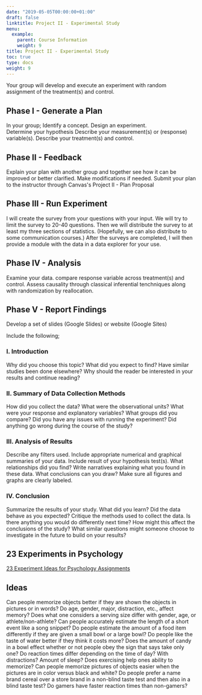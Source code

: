 ```yaml
---
date: "2019-05-05T00:00:00+01:00"
draft: false
linktitle: Project II - Experimental Study
menu:
  example:
    parent: Course Information
    weight: 9
title: Project II - Experimental Study
toc: true
type: docs
weight: 9
---
```




Your group will develop and execute an experiment with random assignment of the treatment(s) and control.

## Phase I - Generate a Plan
In your group;
Identify a concept.
Design an experiment.  
Determine your hypothesis
Describe your measurement(s) or (response) variable(s).
Describe your treatment(s) and control.

## Phase II - Feedback
Explain your plan with another group and together see how it can be improved or better clarified.  Make modifications if needed.  Submit your plan to the instructor through Canvas's Project II - Plan Proposal

## Phase III -  Run Experiment 
I will create the survey from your questions with your input.  We will try to limit the survey to 20-40 questions.
Then we will distribute the survey to at least my three sections of statistics. (Hopefully, we can also distribute to some communication courses.)  After the surveys are completed, I will then provide a module with the data in a data explorer for your use.

## Phase IV - Analysis
Examine your data.  compare response variable across treatment(s) and control. Assess causality through classical inferential tenchniques along with randomization by reallocation.

## Phase V - Report Findings
Develop a set of slides (Google Slides) or website (Google Sites)

Include the following;
### I. Introduction
Why did you choose this topic?  What did you expect to find?  Have similar studies been done elsewhere?  Why should the reader be interested in your results and continue reading?

### II.  Summary of Data Collection Methods 
How did you collect the data?  What were the observational units? What were your response and explanatory variables? What groups did you compare?   Did you have any issues with running the experiment?  Did anything go wrong during the course of the study?  
 

### III.  Analysis of Results 
Describe any filters used.  Include appropriate numerical and graphical summaries of your data.  Include result of your hypothesis test(s).  What relationships did you find? Write narratives explaining what you found in these data.   What conclusions can you draw? Make sure all figures and graphs are clearly labeled.
 

### IV. Conclusion 
Summarize the results of your study.  What did you learn?  Did the data behave as you expected?  Critique the methods used to collect the data.  Is there anything you would do differently next time?  How might this affect the conclusions of the study?  What similar questions might someone choose to investigate in the future to build on your results?

## 23 Experiments in Psychology
[23 Experiment Ideas for Psychology Assignments](https://www.verywellmind.com/psychology-experiment-ideas-2795669)

## Ideas
Can people memorize objects better if they are shown the objects in pictures or in words?
Do age, gender, major, distraction, etc., affect memory?
Does what one considers a serving size differ with gender, age, or athlete/non-athlete?
Can people accurately estimate the length of a short event like a song snippet?
Do people estimate the amount of a food item differently if they are given a small bowl or a large bowl?
Do people like the taste of water better if they think it costs more?
Does the amount of candy in a bowl effect whether or not people obey the sign that says take only one?
Do reaction times differ depending on the time of day?  With distractions?  Amount of sleep?
Does exercising help ones ability to memorize?
Can people memorize pictures of objects easier when the pictures are in color versus black and white?
Do people prefer a name brand cereal over a store brand in a non-blind taste test and then  also in a blind taste test?
Do gamers have faster reaction times than non-gamers?

